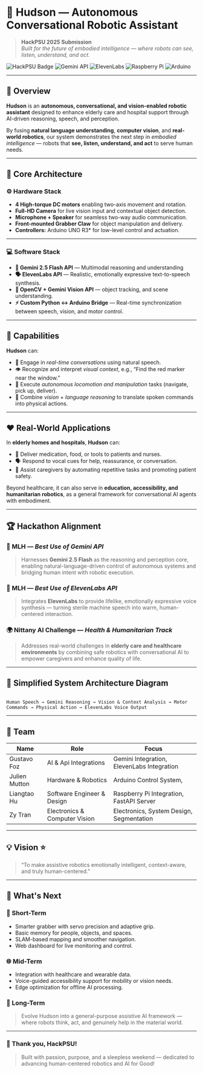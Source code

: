 # 🤖 Hudson — Autonomous Conversational Robotic Assistant

> **HackPSU 2025 Submission**  
> *Built for the future of embodied intelligence — where robots can see, listen, understand, and act.*

![HackPSU Badge](https://img.shields.io/badge/HackPSU-2025-blue?style=for-the-badge)
![Gemini API](https://img.shields.io/badge/Gemini_2.5_Flash-Enabled-orange?style=for-the-badge)
![ElevenLabs](https://img.shields.io/badge/ElevenLabs-Voice_AI-red?style=for-the-badge)
![Raspberry Pi](https://img.shields.io/badge/Raspberry_Pi-3B+-green?style=for-the-badge)
![Arduino](https://img.shields.io/badge/Arduino-UNO_R3-blue?style=for-the-badge)

---
 
## 🌟 Overview

**Hudson** is an **autonomous, conversational, and vision-enabled robotic assistant** designed to enhance elderly care and hospital support through AI-driven reasoning, speech, and perception.  

By fusing **natural language understanding**, **computer vision**, and **real-world robotics**, our system demonstrates the next step in *embodied intelligence* — robots that **see, listen, understand, and act** to serve human needs.

---

## 🧠 Core Architecture

### ⚙️ Hardware Stack
- **4 High-torque DC motors** enabling two-axis movement and rotation.  
- **Full-HD Camera** for live vision input and contextual object detection.  
- **Microphone + Speaker** for seamless two-way audio communication.  
- **Front-mounted Grabber Claw** for object manipulation and delivery.  
- **Controllers:**  Arduino UNO R3* for low-level control and actuation.  


---

### 💻 Software Stack
- **🧠 Gemini 2.5 Flash API** — Multimodal reasoning and understanding
- **🗣️ ElevenLabs API** — Realistic, emotionally expressive text-to-speech synthesis.  
- **🎥 OpenCV + Gemini Vision API** —  object tracking, and scene understanding.  
- **⚡ Custom Python ↔ Arduino Bridge** — Real-time synchronization between speech, vision, and motor control.

---

## 🤖 Capabilities

**Hudson** can:
- 💬 Engage in *real-time conversations* using natural speech.  
- 👁️ Recognize and interpret *visual context*, e.g., “Find the red marker near the window.”  
- 🚗 Execute *autonomous locomotion and manipulation* tasks (navigate, pick up, deliver).  
- 🧩 Combine *vision + language reasoning* to translate spoken commands into physical actions.  

---

## ❤️ Real-World Applications

In **elderly homes and hospitals**, **Hudson** can:
- 💊 Deliver medication, food, or tools to patients and nurses.  
- 🗣️ Respond to vocal cues for help, reassurance, or conversation.  
- 🤝 Assist caregivers by automating repetitive tasks and promoting patient safety.  

Beyond healthcare, it can also serve in **education, accessibility, and humanitarian robotics**, as a general framework for conversational AI agents with embodiment.

---

## 🏆 Hackathon Alignment

### 🧠 MLH — *Best Use of Gemini API*
> Harnesses **Gemini 2.5 Flash** as the reasoning and perception core, enabling natural-language-driven control of autonomous systems and bridging human intent with robotic execution.

### 🎤 MLH — *Best Use of ElevenLabs API*
> Integrates **ElevenLabs** to provide lifelike, emotionally expressive voice synthesis — turning sterile machine speech into warm, human-centered interaction.

### 🌍 Nittany AI Challenge — *Health & Humanitarian Track*
> Addresses real-world challenges in **elderly care and healthcare environments** by combining safe robotics with conversational AI to empower caregivers and enhance quality of life.

---

## 🧩 Simplified System Architecture Diagram

```

Human Speech → Gemini Reasoning → Vision & Context Analysis → Motor Commands → Physical Action → ElevenLabs Voice Output

````

---

## 👥 Team

| Name          | Role                          | Focus                                         |
| --------------| ----------------------------- | --------------------------------------------- |
| Gustavo Foz   | AI & Api Integrations         | Gemini Integration, ElevenLabs Integration    |
| Julien Mutton | Hardware & Robotics           | Arduino Control System,                       |
| Liangtao Hu  | Software Engineer & Design    | Raspberry Pi Integration, FastAPI Server      |
| Zy Tran       | Electronics & Computer Vision | Electronics, System Design, Segmentation      |

---

## 💡 Vision ⭐

> “To make assistive robotics emotionally intelligent, context-aware, and truly human-centered.”

---

## 🚀 What's Next

### 🧩 Short-Term
- Smarter grabber with servo precision and adaptive grip.  
- Basic memory for people, objects, and spaces.  
- SLAM-based mapping and smoother navigation.  
- Web dashboard for live monitoring and control.

### 🌐 Mid-Term
- Integration with healthcare and wearable data.  
- Voice-guided accessibility support for mobility or vision needs.  
- Edge optimization for offline AI processing.

### 💭 Long-Term
> Evolve Hudson into a general-purpose assistive AI framework — where robots think, act, and genuinely help in the material world.

---

### 💙 Thank you, HackPSU!
> Built with passion, purpose, and a sleepless weekend — dedicated to advancing human-centered robotics and AI for Good!
